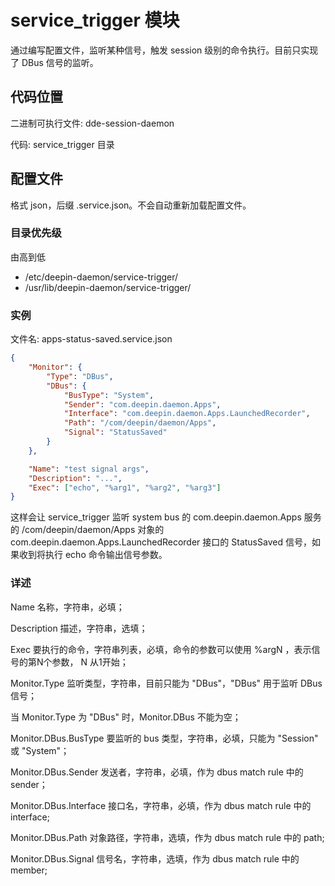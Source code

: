 # service_trigger 模块

通过编写配置文件，监听某种信号，触发 session 级别的命令执行。目前只实现了 DBus 信号的监听。



## 代码位置
二进制可执行文件: dde-session-daemon

代码: service_trigger 目录

## 配置文件
格式 json，后缀 .service.json。不会自动重新加载配置文件。

### 目录优先级
由高到低
- /etc/deepin-daemon/service-trigger/
- /usr/lib/deepin-daemon/service-trigger/


### 实例
文件名: apps-status-saved.service.json

```json
{
    "Monitor": {
        "Type": "DBus",
        "DBus": {
            "BusType": "System",
            "Sender": "com.deepin.daemon.Apps",
            "Interface": "com.deepin.daemon.Apps.LaunchedRecorder",
            "Path": "/com/deepin/daemon/Apps",
            "Signal": "StatusSaved"
        }
    },

    "Name": "test signal args",
    "Description": "...",
    "Exec": ["echo", "%arg1", "%arg2", "%arg3"]
}
```

这样会让 service_trigger 监听 system bus 的 com.deepin.daemon.Apps 服务的 /com/deepin/daemon/Apps 对象的 com.deepin.daemon.Apps.LaunchedRecorder 接口的 StatusSaved 信号，如果收到将执行 echo 命令输出信号参数。

### 详述
Name 名称，字符串，必填；

Description 描述，字符串，选填；

Exec 要执行的命令，字符串列表，必填，命令的参数可以使用 %argN ，表示信号的第N个参数， N 从1开始；

Monitor.Type 监听类型，字符串，目前只能为 "DBus"，"DBus" 用于监听 DBus 信号；

当 Monitor.Type 为 "DBus" 时，Monitor.DBus 不能为空；

Monitor.DBus.BusType  要监听的 bus 类型，字符串，必填，只能为 "Session" 或 "System"；

Monitor.DBus.Sender 发送者，字符串，必填，作为 dbus match rule 中的 sender；

Monitor.DBus.Interface 接口名，字符串，必填，作为 dbus match rule 中的 interface;

Monitor.DBus.Path 对象路径，字符串，选填，作为 dbus match rule 中的 path;

Monitor.DBus.Signal 信号名，字符串，选填，作为 dbus match rule 中的 member;